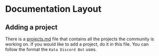 # Documentation Layout

## Adding a project

There is a [projects.md](markdown/projects.md) file that contains all the projects
the community is working on. If you would like to add a project, do it in this file.
You can follow the format the `Kata Discord Bot` uses.